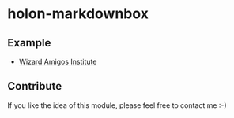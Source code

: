 # holon-markdownbox

## Example
* [Wizard Amigos Institute](http://wizard.amigos.institute)

## Contribute

If you like the idea of this module, please feel free to contact me :-)
